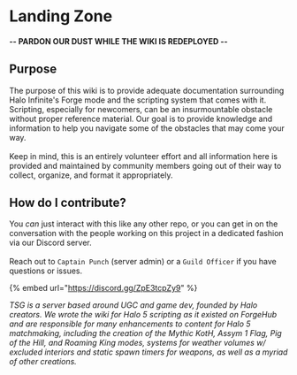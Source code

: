 # Landing Zone

#### -- PARDON OUR DUST WHILE THE WIKI IS REDEPLOYED --

## Purpose

The purpose of this wiki is to provide adequate documentation surrounding Halo Infinite's Forge mode and the scripting system that comes with it. Scripting, especially for newcomers, can be an insurmountable obstacle without proper reference material. Our goal is to provide knowledge and information to help you navigate some of the obstacles that may come your way.\
\
Keep in mind, this is an entirely volunteer effort and all information here is provided and maintained by community members going out of their way to collect, organize, and format it appropriately.

## How do I contribute?

You _can_ just interact with this like any other repo, or you can get in on the conversation with the people working on this project in a dedicated fashion via our Discord server. \
\
Reach out to `Captain Punch` (server admin) or a `Guild Officer` if you have questions or issues.

{% embed url="https://discord.gg/ZpE3tcpZy9" %}

_TSG is a server based around UGC and game dev, founded by Halo creators. We wrote the wiki for Halo 5 scripting as it existed on ForgeHub and are responsible for many enhancements to content for Halo 5 matchmaking, including the creation of the Mythic KotH, Assym 1 Flag, Pig of the Hill, and Roaming King modes, systems for weather volumes w/ excluded interiors and static spawn timers for weapons, as well as a myriad of other creations._
